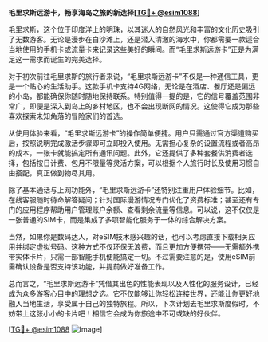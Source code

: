 **毛里求斯远游卡，畅享海岛之旅的新选择[[TG💪+ @esim1088](https://t.me/s/esim1088)]**

毛里求斯，这个位于印度洋上的明珠，以其迷人的自然风光和丰富的文化历史吸引了无数游客。无论是漫步在白沙滩上，还是潜入清澈的海水中，你都需要一款适合当地使用的手机卡或流量卡来记录这些美好的瞬间。而“毛里求斯远游卡”正是为满足这一需求而诞生的完美选择。

对于初次前往毛里求斯的旅行者来说，“毛里求斯远游卡”不仅是一种通信工具，更是一个贴心的生活助手。这款手机卡支持4G网络，无论是在酒店、餐厅还是偏远的小岛，都能确保你随时随地保持联系。特别值得一提的是，它的信号覆盖范围非常广，即便是深入到岛上的乡村地区，也不会出现断网的情况。这使得它成为那些喜欢探索未知角落的冒险家们的首选。

从使用体验来看，“毛里求斯远游卡”的操作简单便捷。用户只需通过官方渠道购买后，按照说明完成激活步骤即可立即投入使用。无需担心复杂的设置流程或者高昂的成本，一张卡就能搞定所有通讯问题。此外，它还提供了多种套餐供消费者选择，包括按日计费、包月不限量等灵活方案，可以根据个人旅行时长及使用习惯自由搭配，真正做到物尽其用。

除了基本通话与上网功能外，“毛里求斯远游卡”还特别注重用户体验细节。比如，在线客服随时待命解答疑问；针对国际漫游情况专门优化了资费标准；甚至还有专门的应用程序帮助用户管理账户余额、查看剩余流量等信息。可以说，这不仅仅是一张普通的SIM卡，而是集成了多项智能化服务于一体的综合解决方案。

当然，如果你是数码达人，对eSIM技术感兴趣的话，也可以考虑直接下载相关应用并绑定虚拟号码。这种方式不仅环保无浪费，而且更加方便携带——无需额外携带实体卡片，只需一部智能手机便能搞定一切。不过需要注意的是，使用eSIM前需确认设备是否支持该功能，并提前做好准备工作。

总而言之，“毛里求斯远游卡”凭借其出色的性能表现以及人性化的服务设计，已经成为众多游客心目中的理想之选。它不仅能够让你轻松连接世界，还能让你更好地融入当地生活，享受属于自己的独特旅程。所以，下次计划去毛里求斯度假时，不妨带上这张小小的卡片吧！相信它会成为你旅途中不可或缺的好伙伴。

[[TG💪+ @esim1088](https://t.me/s/esim1088) ![Image](https://i.postimg.cc/4NQfJmqS/Snipaste-2025-05-13-00-14-12.png)]